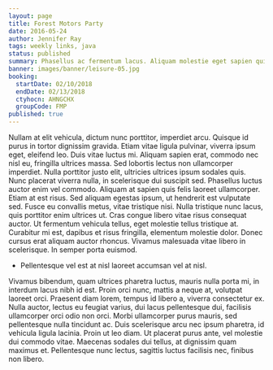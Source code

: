 ```yaml
---
layout: page
title: Forest Motors Party
date: 2016-05-24
author: Jennifer Ray
tags: weekly links, java
status: published
summary: Phasellus ac fermentum lacus. Aliquam molestie eget sapien quis.
banner: images/banner/leisure-05.jpg
booking:
  startDate: 02/10/2018
  endDate: 02/13/2018
  ctyhocn: AHNGCHX
  groupCode: FMP
published: true
---
```

Nullam at elit vehicula, dictum nunc porttitor, imperdiet arcu. Quisque id purus in tortor dignissim gravida. Etiam vitae ligula pulvinar, viverra ipsum eget, eleifend leo. Duis vitae luctus mi. Aliquam sapien erat, commodo nec nisl eu, fringilla ultrices massa. Sed lobortis lectus non ullamcorper imperdiet. Nulla porttitor justo elit, ultricies ultrices ipsum sodales quis. Nunc placerat viverra nulla, in scelerisque dui suscipit sed. Phasellus luctus auctor enim vel commodo. Aliquam at sapien quis felis laoreet ullamcorper. Etiam at est risus. Sed aliquam egestas ipsum, ut hendrerit est vulputate sed. Fusce eu convallis metus, vitae tristique nisi.
Nulla tristique nunc lacus, quis porttitor enim ultrices ut. Cras congue libero vitae risus consequat auctor. Ut fermentum vehicula tellus, eget molestie tellus tristique at. Curabitur mi est, dapibus et risus fringilla, elementum molestie dolor. Donec cursus erat aliquam auctor rhoncus. Vivamus malesuada vitae libero in scelerisque. In semper porta euismod.

* Pellentesque vel est at nisl laoreet accumsan vel at nisl.

Vivamus bibendum, quam ultrices pharetra luctus, mauris nulla porta mi, in interdum lacus nibh id est. Proin orci nunc, mattis a neque at, volutpat laoreet orci. Praesent diam lorem, tempus id libero a, viverra consectetur ex. Nulla auctor, lectus eu feugiat varius, dui lacus pellentesque dui, facilisis ullamcorper orci odio non orci. Morbi ullamcorper purus mauris, sed pellentesque nulla tincidunt ac. Duis scelerisque arcu nec ipsum pharetra, id vehicula ligula lacinia. Proin ut leo diam. Ut placerat purus ante, vel molestie dui commodo vitae. Maecenas sodales dui tellus, at dignissim quam maximus et. Pellentesque nunc lectus, sagittis luctus facilisis nec, finibus non libero.
